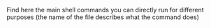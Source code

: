 Find here the main shell commands you can directly run for different purposes (the name of the file describes what the command does)

